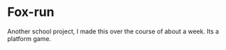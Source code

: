 # Fox-run
Another school project, I made this over the course of about a week. Its a platform game. 
